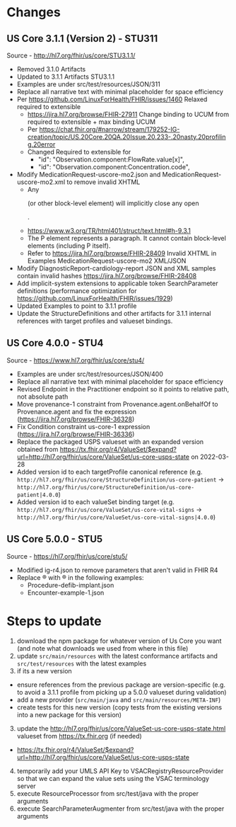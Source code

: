 # Changes 
## US Core 3.1.1 (Version 2) - STU311
Source - http://hl7.org/fhir/us/core/STU3.1.1/
- Removed 3.1.0 Artifacts
- Updated to 3.1.1 Artifacts STU3.1.1
- Examples are under src/test/resources/JSON/311
- Replace all narrative text with minimal placeholder for space efficiency
- Per https://github.com/LinuxForHealth/FHIR/issues/1460 Relaxed required to extensible
    - https://jira.hl7.org/browse/FHIR-27911 Change binding to UCUM from required to extensible + max binding UCUM
    - Per https://chat.fhir.org/#narrow/stream/179252-IG-creation/topic/US.20Core.20QA.20Issue.20.233-.20nasty.20profiling.20error
    - Changed Required to extensible for 
        - "id": "Observation.component:FlowRate.value[x]",
        - "id": "Observation.component:Concentration.code",
- Modify MedicationRequest-uscore-mo2.json and MedicationRequest-uscore-mo2.xml to remove invalid XHTML
   - Any <p> (or other block-level element) will implicitly close any open <p>.
   - https://www.w3.org/TR/html401/struct/text.html#h-9.3.1
   - The P element represents a paragraph. It cannot contain block-level elements (including P itself).
   - Refer to https://jira.hl7.org/browse/FHIR-28409 Invalid XHTML in Examples MedicationRequest-uscore-mo2 XML/JSON
- Modify DiagnosticReport-cardiology-report JSON and XML samples contain invalid hashes https://jira.hl7.org/browse/FHIR-28408
- Add implicit-system extensions to applicable token SearchParameter definitions (performance optimization for https://github.com/LinuxForHealth/FHIR/issues/1929)
- Updated Examples to point to 3.1.1 profile
- Update the StructureDefinitions and other artifacts for 3.1.1 internal references with target profiles and valueset bindings.

## US Core 4.0.0 - STU4
Source - https://www.hl7.org/fhir/us/core/stu4/
- Examples are under src/test/resources/JSON/400
- Replace all narrative text with minimal placeholder for space efficiency
- Revised Endpoint in the Practitioner endpoint so it points to relative path, not absolute path
- Move provenance-1 constraint from Provenance.agent.onBehalfOf to Provenance.agent and fix the expression (https://jira.hl7.org/browse/FHIR-36328)
- Fix Condition constraint us-core-1 expression (https://jira.hl7.org/browse/FHIR-36336) 
- Replace the packaged USPS valueset with an expanded version obtained from https://tx.fhir.org/r4/ValueSet/$expand?url=http://hl7.org/fhir/us/core/ValueSet/us-core-usps-state on 2022-03-28
- Added version id to each targetProfile canonical reference (e.g. `http://hl7.org/fhir/us/core/StructureDefinition/us-core-patient` -> `http://hl7.org/fhir/us/core/StructureDefinition/us-core-patient|4.0.0`)
- Added version id to each valueSet binding target (e.g. `http://hl7.org/fhir/us/core/ValueSet/us-core-vital-signs` -> `http://hl7.org/fhir/us/core/ValueSet/us-core-vital-signs|4.0.0`)


## US Core 5.0.0 - STU5
Source - https://hl7.org/fhir/us/core/stu5/
- Modified ig-r4.json to remove parameters that aren't valid in FHIR R4
- Replace &reg; with ® in the following examples:
  - Procedure-defib-implant.json
  - Encounter-example-1.json


# Steps to update
1. download the npm package for whatever version of Us Core you want (and note what downloads we used from where in this file)
2. update `src/main/resources` with the latest conformance artifacts and `src/test/resources` with the latest examples
3. if its a new version
  - ensure references from the previous package are version-specific (e.g. to avoid a 3.1.1 profile from picking up a 5.0.0 valueset during validation)
  - add a new provider (`src/main/java` and `src/main/resources/META-INF`)
  - create tests for this new version (copy tests from the existing versions into a new package for this version)
3. update the http://hl7.org/fhir/us/core/ValueSet-us-core-usps-state.html valueset from https://tx.fhir.org (if needed)
  - https://tx.fhir.org/r4/ValueSet/$expand?url=http://hl7.org/fhir/us/core/ValueSet/us-core-usps-state
4. temporarily add your UMLS API Key to VSACRegistryResourceProvider so that we can expand the value sets using the VSAC terminology server
5. execute ResourceProcessor from src/test/java with the proper arguments
6. execute SearchParameterAugmenter from src/test/java with the proper arguments